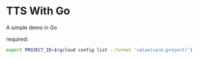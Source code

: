 # TTS With Go

A simple demo in Go

required:

```bash
export PROJECT_ID=$(gcloud config list --format 'value(core.project)')
```
